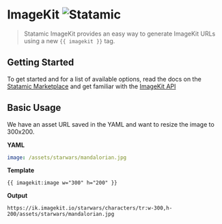 # ImageKit ![Statamic](https://img.shields.io/badge/statamic-2.10-blue.svg?style=flat-square)
> Statamic ImageKit provides an easy way to generate ImageKit URLs using a new `{{ imagekit }}` tag.

## Getting Started
To get started and for a list of available options, read the docs on the [Statamic Marketplace](https://statamic.com/marketplace/addons/imagekit/v1/docs) and get familiar with the [ImageKit API](https://docs.imagekit.io/features/image-transformations)

## Basic Usage
We have an asset URL saved in the YAML and want to resize the image to 300x200.

**YAML**
```yaml
image: /assets/starwars/mandalorian.jpg
```

**Template**
```template
{{ imagekit:image w="300" h="200" }}
```

**Output**
```output
https://ik.imagekit.io/starwars/characters/tr:w-300,h-200/assets/starwars/mandalorian.jpg
```
